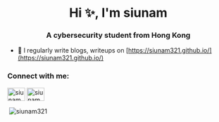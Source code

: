 <h1 align="center">Hi ✨, I'm siunam</h1>
<h3 align="center">A cybersecurity student from Hong Kong</h3>

- 📝 I regularly write blogs, writeups on [https://siunam321.github.io/](https://siunam321.github.io/)

<h3 align="left">Connect with me:</h3>
<p align="left">
<a href="https://twitter.com/siunam321" target="blank"><img align="center" src="https://raw.githubusercontent.com/rahuldkjain/github-profile-readme-generator/master/src/images/icons/Social/twitter.svg" alt="siunam321" height="30" width="40" /></a>
<a href="https://instagram.com/siunam321" target="blank"><img align="center" src="https://raw.githubusercontent.com/rahuldkjain/github-profile-readme-generator/master/src/images/icons/Social/instagram.svg" alt="siunam321" height="30" width="40" /></a>

<p>&nbsp;<img align="center" src="https://github-readme-stats.vercel.app/api?username=siunam321&show_icons=true&locale=en" alt="siunam321" /></p>
